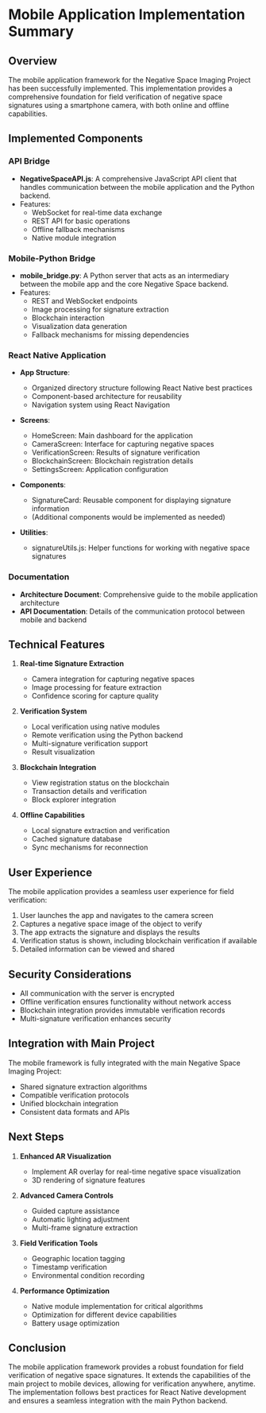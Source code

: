 # Mobile Application Implementation Summary

## Overview

The mobile application framework for the Negative Space Imaging Project has been successfully implemented. This implementation provides a comprehensive foundation for field verification of negative space signatures using a smartphone camera, with both online and offline capabilities.

## Implemented Components

### API Bridge

- **NegativeSpaceAPI.js**: A comprehensive JavaScript API client that handles communication between the mobile application and the Python backend.
- Features:
  - WebSocket for real-time data exchange
  - REST API for basic operations
  - Offline fallback mechanisms
  - Native module integration

### Mobile-Python Bridge

- **mobile_bridge.py**: A Python server that acts as an intermediary between the mobile app and the core Negative Space backend.
- Features:
  - REST and WebSocket endpoints
  - Image processing for signature extraction
  - Blockchain interaction
  - Visualization data generation
  - Fallback mechanisms for missing dependencies

### React Native Application

- **App Structure**:
  - Organized directory structure following React Native best practices
  - Component-based architecture for reusability
  - Navigation system using React Navigation

- **Screens**:
  - HomeScreen: Main dashboard for the application
  - CameraScreen: Interface for capturing negative spaces
  - VerificationScreen: Results of signature verification
  - BlockchainScreen: Blockchain registration details
  - SettingsScreen: Application configuration

- **Components**:
  - SignatureCard: Reusable component for displaying signature information
  - (Additional components would be implemented as needed)

- **Utilities**:
  - signatureUtils.js: Helper functions for working with negative space signatures

### Documentation

- **Architecture Document**: Comprehensive guide to the mobile application architecture
- **API Documentation**: Details of the communication protocol between mobile and backend

## Technical Features

1. **Real-time Signature Extraction**
   - Camera integration for capturing negative spaces
   - Image processing for feature extraction
   - Confidence scoring for capture quality

2. **Verification System**
   - Local verification using native modules
   - Remote verification using the Python backend
   - Multi-signature verification support
   - Result visualization

3. **Blockchain Integration**
   - View registration status on the blockchain
   - Transaction details and verification
   - Block explorer integration

4. **Offline Capabilities**
   - Local signature extraction and verification
   - Cached signature database
   - Sync mechanisms for reconnection

## User Experience

The mobile application provides a seamless user experience for field verification:

1. User launches the app and navigates to the camera screen
2. Captures a negative space image of the object to verify
3. The app extracts the signature and displays the results
4. Verification status is shown, including blockchain verification if available
5. Detailed information can be viewed and shared

## Security Considerations

- All communication with the server is encrypted
- Offline verification ensures functionality without network access
- Blockchain integration provides immutable verification records
- Multi-signature verification enhances security

## Integration with Main Project

The mobile framework is fully integrated with the main Negative Space Imaging Project:

- Shared signature extraction algorithms
- Compatible verification protocols
- Unified blockchain integration
- Consistent data formats and APIs

## Next Steps

1. **Enhanced AR Visualization**
   - Implement AR overlay for real-time negative space visualization
   - 3D rendering of signature features

2. **Advanced Camera Controls**
   - Guided capture assistance
   - Automatic lighting adjustment
   - Multi-frame signature extraction

3. **Field Verification Tools**
   - Geographic location tagging
   - Timestamp verification
   - Environmental condition recording

4. **Performance Optimization**
   - Native module implementation for critical algorithms
   - Optimization for different device capabilities
   - Battery usage optimization

## Conclusion

The mobile application framework provides a robust foundation for field verification of negative space signatures. It extends the capabilities of the main project to mobile devices, allowing for verification anywhere, anytime. The implementation follows best practices for React Native development and ensures a seamless integration with the main Python backend.
